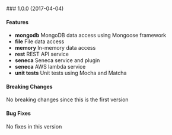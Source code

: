 <a name="1.0.0"></a> ### 1.0.0 (2017-04-04)

#### Features
* **mongodb** MongoDB data access using Mongoose framework
* **file** File data access 
* **memory** In-memory data access 
* **rest** REST API service
* **seneca** Seneca service and plugin
* **seneca** AWS lambda service
* **unit tests** Unit tests using Mocha and Matcha

#### Breaking Changes
No breaking changes since this is the first version

#### Bug Fixes
No fixes in this version

